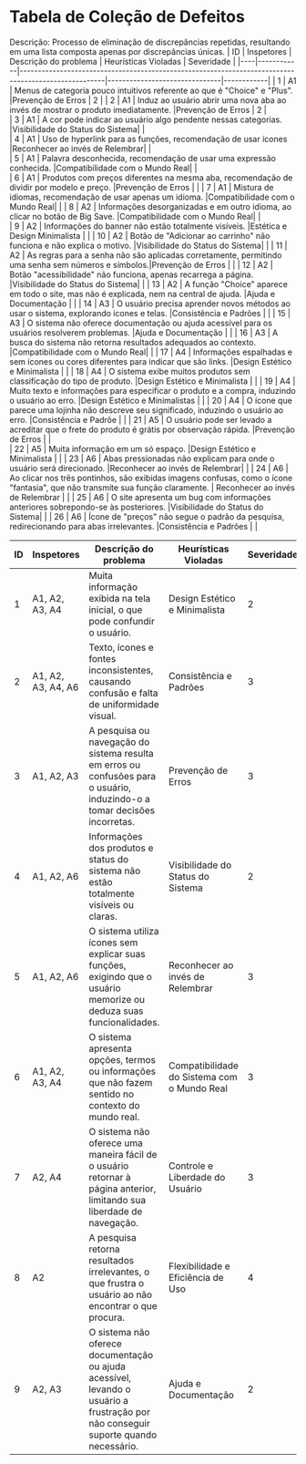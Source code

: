 # Tabela de Coleção de Defeitos

Descrição: Processo de eliminação de discrepâncias repetidas, resultando em uma lista composta apenas por discrepâncias únicas.
| ID | Inspetores |                      Descrição do problema                                                          |     Heurísticas Violadas      | Severidade |
|----|------------|-----------------------------------------------------------------------------------------------------|-------------------------------|------------|
|  1 |      A1    |  Menus de categoria pouco intuitivos referente ao que é "Choice" e "Plus".                          |Prevenção de Erros             |      2     |
|  2 |      A1    |  Induz ao usuário abrir uma nova aba ao invés de mostrar o produto imediatamente.                   |Prevenção de Erros             |      2     |    
|  3 |      A1    |  A cor pode indicar ao usuário algo pendente nessas categorias.                                     |Visibilidade do Status do Sistema|          |     
|  4 |      A1    |  Uso de hyperlink para as funções, recomendação de usar ícones        	                         |Reconhecer ao invés de Relembrar|           |    
|  5 |      A1    |  Palavra desconhecida, recomendação de usar uma expressão conhecida.                                |Compatibilidade com o Mundo Real|           |     
|  6 |      A1    |  Produtos com preços diferentes na mesma aba, recomendação de dividir por modelo e preço.           |Prevenção de Erros             |            |
|  7 |      A1    |  Mistura de idiomas, recomendação de usar apenas um idioma.                                         |Compatibilidade com o Mundo Real|           |
|  8 |      A2    |  Informações desorganizadas e em outro idioma, ao clicar no botão de Big Save.                      |Compatibilidade com o Mundo Real|           |    
|  9 |      A2    |  Informações do banner não estão totalmente visíveis.                                               |Estética e Design Minimalista   |           | 
| 10 |      A2    |  Botão de "Adicionar ao carrinho" não funciona e não explica o motivo.                              |Visibilidade do Status do Sistema|          |
| 11 |      A2    |  As regras para a senha não são aplicadas corretamente, permitindo uma senha sem números e símbolos.|Prevenção de Erros              |           |
| 12 |      A2    |  Botão "acessibilidade" não funciona, apenas recarrega a página.                                    |Visibilidade do Status do Sistema|          |
| 13 |      A2    |  A função "Choice" aparece em todo o site, mas não é explicada, nem na central de ajuda.            |Ajuda e Documentação            |           |
| 14 |      A3    |  O usuário precisa aprender novos métodos ao usar o sistema, explorando ícones e telas.             |Consistência e Padrões          |           |
| 15 |      A3    |  O sistema não oferece documentação ou ajuda acessível para os usuários resolverem problemas.       |Ajuda e Documentação            |           |
| 16 |      A3    |  A busca do sistema não retorna resultados adequados ao contexto.                                   |Compatibilidade com o Mundo Real|           |
| 17 |      A4    |  Informações espalhadas e sem ícones ou cores diferentes para indicar que são links.                |Design Estético e Minimalista   |           |
| 18 |      A4    |  O sistema exibe muitos produtos sem classificação do tipo de produto.                              |Design Estético e Minimalista   |           |
| 19 |      A4    |  Muito texto e informações para especificar o produto e a compra, induzindo o usuário ao erro.      |Design Estético e Minimalistas  |           |
| 20 |      A4    |  O ícone que parece uma lojinha não descreve seu significado, induzindo o usuário ao erro.          |Consistência e Padrõe           |           |
| 21 |      A5    |  O usuário pode ser levado a acreditar que o frete do produto é grátis por observação rápida.       |Prevenção de Erros              |           |     
| 22 |      A5    |  Muita informação em um só espaço.                                                                  |Design Estético e Minimalista   |           |
| 23 |      A6    |  Abas pressionadas não explicam para onde o usuário será direcionado.                               |Reconhecer ao invés de Relembrar|           |
| 24 |      A6    |  Ao clicar nos três pontinhos, são exibidas imagens confusas, como o ícone "fantasia", que não transmite sua função claramente. | Reconhecer ao invés de Relembrar      |            |
| 25 |      A6    |  O site apresenta um bug com informações anteriores sobrepondo-se às posteriores.                   |Visibilidade do Status do Sistema|          |
| 26 |      A6    |  Ícone de "preços" não segue o padrão da pesquisa, redirecionando para abas irrelevantes.           |Consistência e Padrões          |           |


| ID | Inspetores | Descrição do problema |          Heurísticas Violadas                    | Severidade |
|----|----------------|-----------------------|--------------------------------------------------|------------|
|  1 | A1, A2, A3, A4 |            Muita informação exibida na tela inicial, o que pode confundir o usuário.           |       Design Estético e Minimalista              |      2      |
|  2 |       A1, A2, A3, A4, A6     |           Texto, ícones e fontes inconsistentes, causando confusão e falta de uniformidade visual.            |       Consistência e Padrões                     |      3      |    
|  3 |      A1, A2, A3      |            A pesquisa ou navegação do sistema resulta em erros ou confusões para o usuário, induzindo-o a tomar decisões incorretas.           |       Prevenção de Erros                         |     3       |       
|  4 |      A1, A2, A6      |          	Informações dos produtos e status do sistema não estão totalmente visíveis ou claras.             |       Visibilidade do Status do Sistema          |     2       |    
|  5 |      A1, A2, A6      |         O sistema utiliza ícones sem explicar suas funções, exigindo que o usuário memorize ou deduza suas funcionalidades.              |       Reconhecer ao invés de Relembrar           |      3      |      
|  6 |         	A1, A2, A3, A4   |         O sistema apresenta opções, termos ou informações que não fazem sentido no contexto do mundo real.              |       Compatibilidade do Sistema com o Mundo Real|     3       |      
|  7 |        A2, A4    |         	O sistema não oferece uma maneira fácil de o usuário retornar à página anterior, limitando sua liberdade de navegação.              |       Controle e Liberdade do Usuário            |      3      |      
|  8 |      A2      |              A pesquisa retorna resultados irrelevantes, o que frustra o usuário ao não encontrar o que procura.         |       Flexibilidade e Eficiência de Uso          |      4      |      
|  9 |        A2, A3    |            O sistema não oferece documentação ou ajuda acessível, levando o usuário a frustração por não conseguir suporte quando necessário.           |      Ajuda e Documentação                        |      2      |      

     

